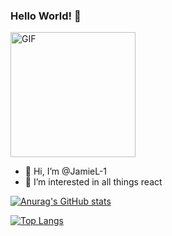 ###   Hello World! :yellow_heart:
<img alt="GIF" src="https://i.pinimg.com/originals/9e/a7/2e/9ea72ef078139ced289852e8a4ea0c5c.gif" width = 200/>

- 👋 Hi, I’m @JamieL-1
- 👀 I’m interested in all things react

[![Anurag's GitHub stats](https://github-readme-stats.vercel.app/api?username=JamieL-1&show_icons=true?theme=dracula)](https://github.com/anuraghazra/github-readme-stats)

[![Top Langs](https://github-readme-stats.vercel.app/api/top-langs/?username=JamieL-1&layout=compact)](https://github.com/anuraghazra/github-readme-stats)

<!---
JamieL-1/JamieL-1 is a ✨ special ✨ repository because its `README.md` (this file) appears on your GitHub profile.
You can click the Preview link to take a look at your changes.
--->
